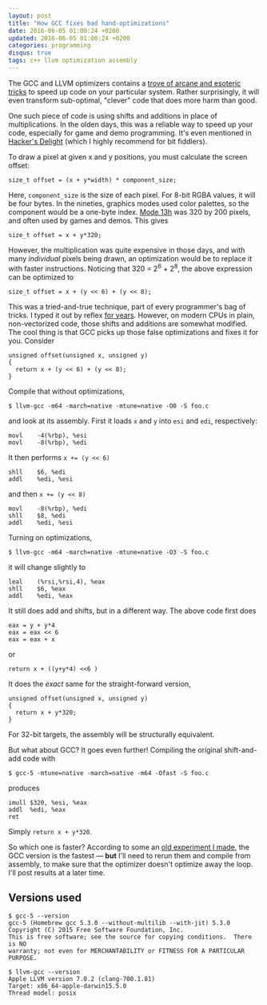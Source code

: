 ```yaml
---
layout: post
title: "How GCC fixes bad hand-optimizations"
date: 2016-06-05 01:00:24 +0200
updated: 2016-06-05 01:00:24 +0200
categories: programming
disqus: true
tags: c++ llvm optimization assembly
---
```


The GCC and LLVM optimizers contains a <a
href="http://www.fefe.de/source-code-optimization.pdf">trove of arcane and
esoteric tricks</a> to speed up code on your particular system. Rather
surprisingly, it will even transform sub-optimal, "clever" code that does more
harm than good.

One such piece of code is using shifts and additions in place of
multiplications. In the olden days, this was a reliable way to speed up your
code, especially for game and demo programming. It's even mentioned in <a
href="http://www.fefe.de/source-code-optimization.pdf">Hacker's Delight</a>
(which I highly recommend for bit fiddlers).

To draw a pixel at given x and y positions, you must calculate the screen
offset:

    size_t offset = (x + y*width) * component_size;

Here, `component_size` is the size of each pixel. For 8-bit RGBA values, it
will be four bytes. In the nineties, graphics modes used color palettes, so
the component would be a one-byte index. <a
href="https://en.wikipedia.org/wiki/Mode_13h">Mode 13h</a> was 320 by 200
pixels, and often used by games and demos. This gives

    size_t offset = x + y*320;

However, the multiplication was quite expensive in those days, and with many
*individual* pixels being drawn, an optimization would be to replace it with
faster instructions. Noticing that 320 = 2<sup>6</sup> + 2<sup>8</sup>, the
above expression can be optimized to

    size_t offset = x + (y << 6) + (y << 8);

This was a tried-and-true technique, part of every programmer's bag of tricks.
I typed it out by reflex <a
href="https://news.ycombinator.com/item?id=4083414">for years</a>. However, on
modern CPUs in plain, non-vectorized code, those shifts and additions are
somewhat modified. The cool thing is that GCC picks up those false
optimizations and fixes it for you. Consider

    unsigned offset(unsigned x, unsigned y)
    {
      return x + (y << 6) + (y << 8);
    }

Compile that without optimizations, 

    $ llvm-gcc -m64 -march=native -mtune=native -O0 -S foo.c

and look at its assembly. First it loads `x` and `y` into `esi` and `edi`,
respectively:

    movl    -4(%rbp), %esi
    movl    -8(%rbp), %edi

It then performs `x += (y << 6)`

    shll    $6, %edi
    addl    %edi, %esi

and then `x += (y << 8)`

    movl    -8(%rbp), %edi
    shll    $8, %edi
    addl    %edi, %esi

Turning on optimizations,

    $ llvm-gcc -m64 -march=native -mtune=native -O3 -S foo.c

it will change slightly to

    leal    (%rsi,%rsi,4), %eax
    shll    $6, %eax
    addl    %edi, %eax

It still does add and shifts, but in a different way. The above code first does

    eax = y + y*4
    eax = eax << 6
    eax = eax + x

or

    return x + ((y+y*4) <<6 )

It does the *exact* same for the straight-forward version,

    unsigned offset(unsigned x, unsigned y)
    {
      return x + y*320;
    }

For 32-bit targets, the assembly will be structurally equivalent.

But what about GCC? It goes even further! Compiling the original shift-and-add
code with

    $ gcc-5 -mtune=native -march=native -m64 -Ofast -S foo.c

produces

    imull $320, %esi, %eax
    addl  %edi, %eax
    ret

Simply `return x + y*320`.

So which one is faster? According to some an <a
href="https://gist.github.com/cslarsen/2896137">old experiment I made</a>,
the GCC version is the fastest — **but** I'll need to rerun them and compile
from assembly, to make sure that the optimizer doesn't optimize away the loop.
I'll post results at a later time.

Versions used
-------------

    $ gcc-5 --version
    gcc-5 (Homebrew gcc 5.3.0 --without-multilib --with-jit) 5.3.0
    Copyright (C) 2015 Free Software Foundation, Inc.
    This is free software; see the source for copying conditions.  There is NO
    warranty; not even for MERCHANTABILITY or FITNESS FOR A PARTICULAR PURPOSE.

    $ llvm-gcc --version
    Apple LLVM version 7.0.2 (clang-700.1.81)
    Target: x86_64-apple-darwin15.5.0
    Thread model: posix
